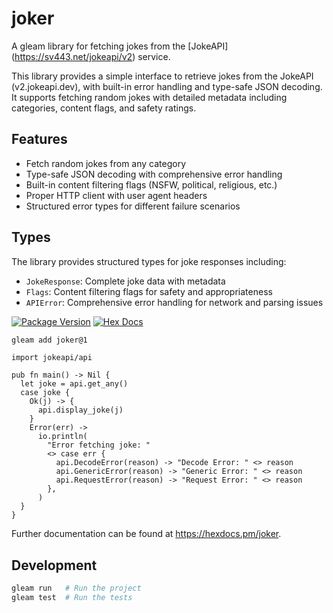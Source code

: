

# joker

A gleam library for fetching jokes from the [JokeAPI] (https://sv443.net/jokeapi/v2) service.

This library provides a simple interface to retrieve jokes from the JokeAPI (v2.jokeapi.dev), with built-in error handling and type-safe JSON decoding. It supports fetching random jokes with detailed metadata including categories, content flags, and safety ratings.

## Features

- Fetch random jokes from any category
- Type-safe JSON decoding with comprehensive error handling
- Built-in content filtering flags (NSFW, political, religious, etc.)
- Proper HTTP client with user agent headers
- Structured error types for different failure scenarios

## Types

The library provides structured types for joke responses including:
- `JokeResponse`: Complete joke data with metadata
- `Flags`: Content filtering flags for safety and appropriateness
- `APIError`: Comprehensive error handling for network and parsing issues


[![Package Version](https://img.shields.io/hexpm/v/joker)](https://hex.pm/packages/joker)
[![Hex Docs](https://img.shields.io/badge/hex-docs-ffaff3)](https://hexdocs.pm/joker/)

```sh
gleam add joker@1
```
```gleam
import jokeapi/api

pub fn main() -> Nil {
  let joke = api.get_any()
  case joke {
    Ok(j) -> {
      api.display_joke(j)
    }
    Error(err) ->
      io.println(
        "Error fetching joke: "
        <> case err {
          api.DecodeError(reason) -> "Decode Error: " <> reason
          api.GenericError(reason) -> "Generic Error: " <> reason
          api.RequestError(reason) -> "Request Error: " <> reason
        },
      )
  }
}
```

Further documentation can be found at <https://hexdocs.pm/joker>.

## Development

```sh
gleam run   # Run the project
gleam test  # Run the tests
```
